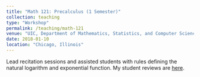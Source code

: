 ```yaml
---
title: "Math 121: Precalculus (1 Semester)"
collection: teaching
type: "Workshop"
permalink: /teaching/math-121
venue: "UIC, Department of Mathematics, Statistics, and Computer Science (MSCS)"
date: 2018-01-10
location: "Chicago, Illinois"
---
```


Lead recitation sessions and assisted students with rules defining the natural logarithm and exponential function. My student reviews are [here](http://homepages.math.uic.edu/~mkehoe5/teaching.html).
